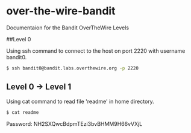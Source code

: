 # over-the-wire-bandit
Documentaion for the Bandit OverTheWire Levels

##Level 0

Using ssh command to connect to the host on port 2220 with username bandit0. 
```bash
$ ssh bandit0@bandit.labs.overthewire.org -p 2220
```
## Level 0 → Level 1

Using cat command to read file 'readme' in home directory.
```bash
$ cat readme
```
Password: NH2SXQwcBdpmTEzi3bvBHMM9H66vVXjL
